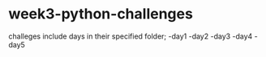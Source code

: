 # week3-python-challenges

challeges include days in their specified folder;
-day1
-day2
-day3
-day4
-day5
